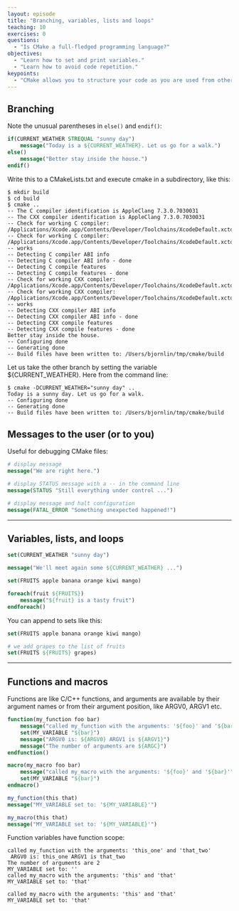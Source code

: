 ```yaml
---
layout: episode
title: "Branching, variables, lists and loops"
teaching: 10
exercises: 0
questions:
  - "Is CMake a full-fledged programming language?"
objectives:
  - "Learn how to set and print variables."
  - "Learn how to avoid code repetition."
keypoints:
  - "CMake allows you to structure your code as you are used from other languages."
---
```

## Branching

Note the unusual parentheses in `else()` and `endif()`:

```cmake
if(CURRENT_WEATHER STREQUAL "sunny day")
    message("Today is a ${CURRENT_WEATHER}. Let us go for a walk.")
else()
    message("Better stay inside the house.")
endif()
```
Write this to a CMakeLists.txt and execute cmake in a subdirectory, like this:
```shell
$ mkdir build
$ cd build
$ cmake ..
-- The C compiler identification is AppleClang 7.3.0.7030031
-- The CXX compiler identification is AppleClang 7.3.0.7030031
-- Check for working C compiler: /Applications/Xcode.app/Contents/Developer/Toolchains/XcodeDefault.xctoolchain/usr/bin/cc
-- Check for working C compiler: /Applications/Xcode.app/Contents/Developer/Toolchains/XcodeDefault.xctoolchain/usr/bin/cc -- works
-- Detecting C compiler ABI info
-- Detecting C compiler ABI info - done
-- Detecting C compile features
-- Detecting C compile features - done
-- Check for working CXX compiler: /Applications/Xcode.app/Contents/Developer/Toolchains/XcodeDefault.xctoolchain/usr/bin/c++
-- Check for working CXX compiler: /Applications/Xcode.app/Contents/Developer/Toolchains/XcodeDefault.xctoolchain/usr/bin/c++ -- works
-- Detecting CXX compiler ABI info
-- Detecting CXX compiler ABI info - done
-- Detecting CXX compile features
-- Detecting CXX compile features - done
Better stay inside the house.
-- Configuring done
-- Generating done
-- Build files have been written to: /Users/bjornlin/tmp/cmake/build

```
Let us take the other branch by setting the variable ${CURRENT_WEATHER}. Here from the command line:
```shell
$ cmake -DCURRENT_WEATHER="sunny day" ..
Today is a sunny day. Let us go for a walk.
-- Configuring done
-- Generating done
-- Build files have been written to: /Users/bjornlin/tmp/cmake/build

```

## Messages to the user (or to you)

Useful for debugging CMake files:

```cmake
# display message
message("We are right here.")

# display STATUS message with a -- in the command line
message(STATUS "Still everything under control ...")

# display message and halt configuration
message(FATAL_ERROR "Something unexpected happened!")
```

---

## Variables, lists, and loops

```cmake
set(CURRENT_WEATHER "sunny day")

message("We'll meet again some ${CURRENT_WEATHER} ...")

set(FRUITS apple banana orange kiwi mango)

foreach(fruit ${FRUITS})
    message("${fruit} is a tasty fruit")
endforeach()
```

You can append to sets like this:

```cmake
set(FRUITS apple banana orange kiwi mango)

# we add grapes to the list of fruits
set(FRUITS ${FRUITS} grapes)
```

---

## Functions and macros
Functions are like C/C++ functions, and arguments are available by their argument names or from their argument position, like ARGV0, ARGV1 etc.
```cmake
function(my_function foo bar)
    message("called my_function with the arguments: '${foo}' and '${bar}'")
    set(MY_VARIABLE "${bar}")
    message("ARGV0 is: ${ARGV0} ARGV1 is ${ARGV1}")
    message("The number of arguments are ${ARGC}")
endfunction()

macro(my_macro foo bar)
    message("called my_macro with the arguments: '${foo}' and '${bar}'")
    set(MY_VARIABLE "${bar}")
endmacro()

my_function(this that)
message("MY_VARIABLE set to: '${MY_VARIABLE}'")

my_macro(this that)
message("MY_VARIABLE set to: '${MY_VARIABLE}'")
```

Function variables have function scope:

```shell
called my_function with the arguments: 'this_one' and 'that_two'
 ARGV0 is: this_one ARGV1 is that_two
The number of arguments are 2
MY_VARIABLE set to: ''
called my_macro with the arguments: 'this' and 'that'
MY_VARIABLE set to: 'that'

called my_macro with the arguments: 'this' and 'that'
MY_VARIABLE set to: 'that'

```
